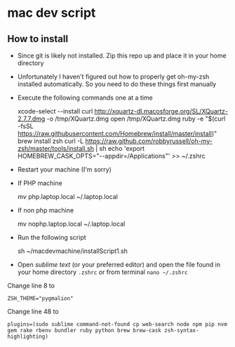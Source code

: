 mac dev script
=======================

How to install
--------------

* Since git is likely not installed. Zip this repo up and place it in your home directory

* Unfortunately I haven't figured out how to properly get oh-my-zsh installed automatically. So you need to do these things first manually

* Execute the following commands one at a time

    xcode-select --install
    curl http://xquartz-dl.macosforge.org/SL/XQuartz-2.7.7.dmg -o /tmp/XQuartz.dmg
    open /tmp/XQuartz.dmg
    ruby -e "$(curl -fsSL https://raw.githubusercontent.com/Homebrew/install/master/install)"
    brew install zsh
    curl -L https://raw.github.com/robbyrussell/oh-my-zsh/master/tools/install.sh | sh
    echo 'export HOMEBREW_CASK_OPTS="--appdir=/Applications"' >> ~/.zshrc
    
* Restart your machine (I'm sorry)

* If PHP machine

    mv php.laptop.local ~/.laptop.local
    
* If non php machine

    mv nophp.laptop.local ~/.laptop.local
        
* Run the following script

    sh ~/macdevmachine/installScript1.sh
    
* Open *sublime text* (or your preferred editor) and open the file found in your home directory `.zshrc` or from terminal `nano ~/.zshrc`

Change line 8 to

    ZSH_THEME="pygmalion"

Change line 48 to

    plugins=(sudo sublime command-not-found cp web-search node npm pip nvm gem rake rbenv bundler ruby python brew brew-cask zsh-syntax-highlighting)
